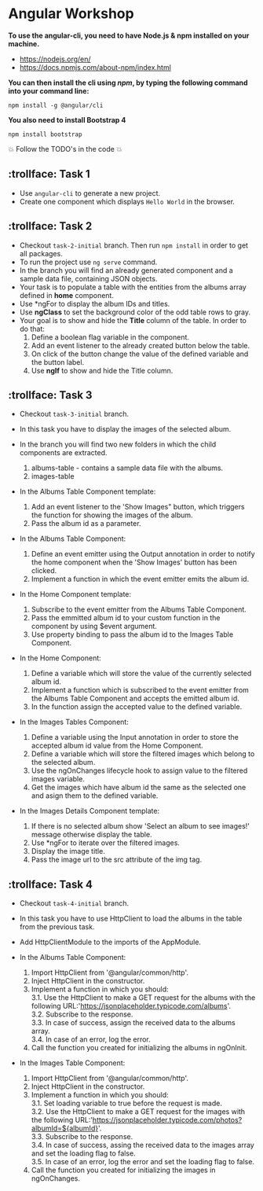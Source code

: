 # Angular Workshop

**To use the angular-cli, you need to have Node.js & npm installed on your machine.**
* https://nodejs.org/en/
* https://docs.npmjs.com/about-npm/index.html

**You can then install the cli using *npm*, by typing the following command into your command line:**

`npm install -g @angular/cli`

**You also need to install Bootstrap 4**

 `npm install bootstrap`

:boom: Follow the TODO's in the code :boom:

## :trollface: Task 1
* Use `angular-cli` to generate a new project.
* Create one component which displays `Hello World` in the browser.

## :trollface: Task 2
* Checkout `task-2-initial` branch. Then run `npm install` in order to get all packages.
* To run the project use `ng serve` command.
* In the branch you will find an already generated component and a sample data file, containing JSON objects.
* Your task is to populate a table with the entities from the albums array defined in **home** component.
* Use *ngFor to display the album IDs and titles.
* Use **ngClass** to set the background color of the odd table rows to gray.
* Your goal is to show and hide the **Title** column of the table. In order to do that:
    1. Define a boolean flag variable in the component.
    2. Add an event listener to the already created button below the table.
    3. On click of the button change the value of the defined variable and the button label.
    4. Use **ngIf** to show and hide the Title column.
    
## :trollface: Task 3
* Checkout `task-3-initial` branch.
* In this task you have to display the images of the selected album.
* In the branch you will find two new folders in which the child components are extracted.
    1. albums-table - contains a sample data file with the albums.
    2. images-table
* In the Albums Table Component template: 
    1. Add an event listener to the 'Show Images" button, which triggers the function for showing the images of the album. 
    2. Pass the album id as a parameter.
    
* In the Albums Table Component:
    1. Define an event emitter using the Output annotation in order to notify the home component when the 'Show Images' button has              been clicked.
    2. Implement a function in which the event emitter emits the album id.

* In the Home Component template:
    1. Subscribe to the event emitter from the Albums Table Component. 
    2. Pass the emmitted album id to your custom function in the component by using $event argument.
    3. Use property binding to pass the album id to the Images Table Component.
    
* In the Home Component:
    1. Define a variable which will store the value of the currently selected album id.
    2. Implement a function which is subscribed to the event emitter from the Albums Table Component and accepts the emitted album id.   
    3. In the function assign the accepted value to the defined variable.
    
* In the Images Tables Component:
    1. Define a variable using the Input annotation in order to store the accepted album id value from the Home Component.
    2. Define a variable which will store the filtered images which belong to the selected album.
    3. Use the ngOnChanges lifecycle hook to assign value to the filtered images variable.
    4. Get the images which have album id the same as the selected one and asign them to the defined variable.
    
* In the Images Details Component template:
    1. If there is no selected album show 'Select an album to see images!' message otherwise display the table.
    2. Use *ngFor to iterate over the filtered images.
    3. Display the image title.
    4. Pass the image url to the src attribute of the img tag.

## :trollface: Task 4
* Checkout `task-4-initial` branch.
* In this task you have to use HttpClient to load the albums in the table from the previous task.
* Add HttpClientModule to the imports of the AppModule.
* In the Albums Table Component: 
    1. Import HttpClient from '@angular/common/http'.
    2. Inject HttpClient in the constructor.
    3. Implement a function in which you should:  
       3.1. Use the HttpClient to make a GET request for the albums with the following URL:'https://jsonplaceholder.typicode.com/albums'.   
       3.2. Subscribe to the response.  
       3.3. In case of success, assign the received data to the albums array.  
       3.4. In case of an error, log the error.  
    4. Call the function you created for initializing the albums in ngOnInit.

* In the Images Table Component: 
    1. Import HttpClient from '@angular/common/http'.
    2. Inject HttpClient in the constructor.
    3. Implement a function in which you should:  
       3.1. Set loading variable to true before the request is made.   
       3.2. Use the HttpClient to make a GET request for the images with the following URL:'https://jsonplaceholder.typicode.com/photos?albumId=${albumId}'.  
       3.3. Subscribe to the response.  
       3.4. In case of success, assing the received data to the images array and set the loading flag to false.   
       3.5. In case of an error, log the error and set the loading flag to false.
    4. Call the function you created for initializing the images in ngOnChanges.

